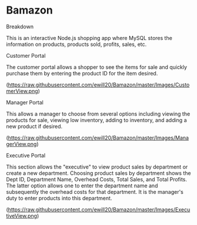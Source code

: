 # Bamazon

Breakdown

This is an interactive Node.js shopping app where MySQL stores the information on products, products sold, profits, sales, etc.  

Customer Portal

The customer portal allows a shopper to see the items for sale and quickly purchase them by entering the product ID for the item desired.

(https://raw.githubusercontent.com/ewill20/Bamazon/master/Images/CustomerView.png)

Manager Portal

This allows a manager to choose from several options including viewing the products for sale, viewing low inventory, adding to inventory, and adding a new product if desired.


(https://raw.githubusercontent.com/ewill20/Bamazon/master/Images/ManagerView.png)

Executive Portal

This section allows the "executive" to view product sales by department or create a new department.  Choosing product sales by department shows the Dept ID, Department Name, Overhead Costs, Total Sales, and Total Profits.  The latter option allows one to enter the department name and subsequently the overhead costs for that department.  It is the manager's duty to enter products into this department.

(https://raw.githubusercontent.com/ewill20/Bamazon/master/Images/ExecutiveView.png)